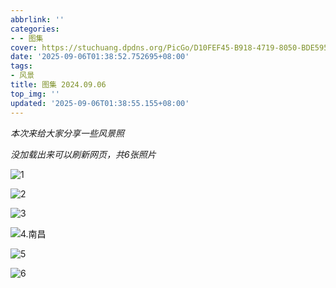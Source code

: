 ```yaml
---
abbrlink: ''
categories:
- - 图集
cover: https://stuchuang.dpdns.org/PicGo/D10FEF45-B918-4719-8050-BDE5959251DE_1_105_c.jpeg
date: '2025-09-06T01:38:52.752695+08:00'
tags:
- 风景
title: 图集 2024.09.06
top_img: ''
updated: '2025-09-06T01:38:55.155+08:00'
---
```

*本次来给大家分享一些风景照*

*没加载出来可以刷新网页，共6张照片*

![1](https://stuchuang.dpdns.org/PicGo/F819C59C-0D49-4352-A15E-94A0E48B03B1_1_105_c.jpeg)

![2](https://stuchuang.dpdns.org/PicGo/D10FEF45-B918-4719-8050-BDE5959251DE_1_105_c.jpeg)

![3](https://stuchuang.dpdns.org/PicGo/80B89419-B4B0-432D-99F1-40A6AC83D594_1_105_c.jpeg)

![4.南昌](https://stuchuang.dpdns.org/Qexo/25/9/b0720e01fb0ced0a80890b012f4674ce.jpeg)

![5](https://stuchuang.dpdns.org/PicGo/80B89419-B4B0-432D-99F1-40A6AC83D594_1_105_c.jpeg)

![6](https://stuchuang.dpdns.org/Qexo/25/9/0d8041935f6e2ad02231e9ae0f186189.jpeg)
